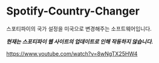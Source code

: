 # Spotify-Country-Changer
스포티파이의 국가 설정을 미국으로 변경해주는 소프트웨어입니다.

__*현재는 스포티파이 웹 사이트의 업데이트로 인해 작동하지 않습니다.*__


https://www.youtube.com/watch?v=8wNgTX25HW4
